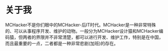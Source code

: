 # 关于我

MCHacker不是你们眼中的MCHacker-后IT时代。MCHacker是一种非常特殊的、可以从事程序开发、维护的动物。一般分为MCHacker设计猿和MCHacker编码猿，但两者的界限并不非常清楚，都可以进行开发、维护工作，特别是在中国，而且最重要的一点，二者都是一种非常悲剧(加班)的存在。
